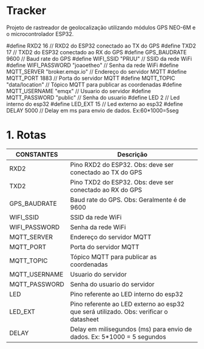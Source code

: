 # Tracker
 Projeto de rastreador de geolocalização utilizando módulos GPS NEO-6M e o microcontrolador ESP32.

#define RXD2 16                      // RXD2 do ESP32 conectado ao TX do GPS
#define TXD2 17                      // TXD2 do ESP32 conectado ao RX do GPS
#define GPS_BAUDRATE 9600            // Baud rate do GPS
#define WIFI_SSID "PRUU"             // SSID da rede WiFi
#define WIFI_PASSWORD "joaoetheo"    // Senha da rede WiFi
#define MQTT_SERVER "broker.emqx.io" // Endereço do servidor MQTT
#define MQTT_PORT 1883               // Porta do servidor MQTT
#define MQTT_TOPIC "data/location"   // Tópico MQTT para publicar as coordenadas
#define MQTT_USERNAME "emqx"         // Usuario do servidor
#define MQTT_PASSWORD "public"       // Senha do usuario
#define LED 2                        // Led interno do esp32
#define LED_EXT 15                   // Led externo ao esp32
#define DELAY 5000                   // Delay em ms para envio de dados. Ex:60*1000=5seg

# 1. Rotas

| CONSTANTES    | Descrição                                                                             |
| ------------- | ------------------------------------------------------------------------------------- |
| RXD2          | Pino RXD2 do ESP32. Obs: deve ser conectado ao TX do GPS                              |
| TXD2          | Pino TXD2 do ESP32. Obs: deve ser conectado ao RX do GPS                              |
| GPS_BAUDRATE  | Baud rate do GPS. Obs: Geralmente é de 9600                                           |
| WIFI_SSID     | SSID da rede WiFi                                                                     |
| WIFI_PASSWORD | Senha da rede WiFi                                                                    |
| MQTT_SERVER   | Endereço do servidor MQTT                                                             |
| MQTT_PORT     | Porta do servidor MQTT                                                                |
| MQTT_TOPIC    | Tópico MQTT para publicar as coordenadas                                              |
| MQTT_USERNAME | Usuario do servidor                                                                   |
| MQTT_PASSWORD | Senha do usuario do servidor                                                          |
| LED           | Pino referente ao LED interno do esp32                                                |
| LED_EXT       | Pino referente ao LED externo ao esp32 que será utilizado. Obs: verificar o datasheet |
| DELAY         | Delay em milisegundos (ms) para envio de dados. Ex: 5*1000 = 5 segundos               |